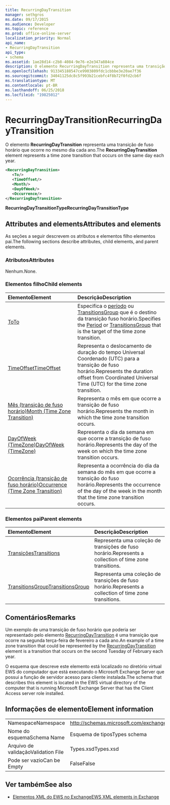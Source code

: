 ```yaml
---
title: RecurringDayTransition
manager: sethgros
ms.date: 09/17/2015
ms.audience: Developer
ms.topic: reference
ms.prod: office-online-server
localization_priority: Normal
api_name:
- RecurringDayTransition
api_type:
- schema
ms.assetid: 1ae28d14-c2b8-4084-9e76-e2e347a884ce
description: O elemento RecurringDayTransition representa uma transição de fuso horário que ocorre no mesmo dia cada ano.
ms.openlocfilehash: 913345188547ce9903809fdc1cbbbe3e20ae7f36
ms.sourcegitcommit: 34041125dc8c5f993b21cebfc4f8b72f0fd2cb6f
ms.translationtype: MT
ms.contentlocale: pt-BR
ms.lasthandoff: 06/25/2018
ms.locfileid: "19825012"
---
```

# <a name="recurringdaytransition"></a><span data-ttu-id="485a3-103">RecurringDayTransition</span><span class="sxs-lookup"><span data-stu-id="485a3-103">RecurringDayTransition</span></span>

<span data-ttu-id="485a3-104">O elemento **RecurringDayTransition** representa uma transição de fuso horário que ocorre no mesmo dia cada ano.</span><span class="sxs-lookup"><span data-stu-id="485a3-104">The **RecurringDayTransition** element represents a time zone transition that occurs on the same day each year.</span></span> 
  
```xml
<RecurringDayTransition>
   <To/>
   <TimeOffset/>
   <Month/>
   <DayOfWeek/>
   <Occurrence/>
</RecurringDayTransition>
```

 <span data-ttu-id="485a3-105">**RecurringDayTransitionType**</span><span class="sxs-lookup"><span data-stu-id="485a3-105">**RecurringDayTransitionType**</span></span>
## <a name="attributes-and-elements"></a><span data-ttu-id="485a3-106">Attributes and elements</span><span class="sxs-lookup"><span data-stu-id="485a3-106">Attributes and elements</span></span>

<span data-ttu-id="485a3-107">As seções a seguir descrevem os atributos e elementos filho elementos pai.</span><span class="sxs-lookup"><span data-stu-id="485a3-107">The following sections describe attributes, child elements, and parent elements.</span></span>
  
### <a name="attributes"></a><span data-ttu-id="485a3-108">Atributos</span><span class="sxs-lookup"><span data-stu-id="485a3-108">Attributes</span></span>

<span data-ttu-id="485a3-109">Nenhum.</span><span class="sxs-lookup"><span data-stu-id="485a3-109">None.</span></span>
  
### <a name="child-elements"></a><span data-ttu-id="485a3-110">Elementos filho</span><span class="sxs-lookup"><span data-stu-id="485a3-110">Child elements</span></span>

|<span data-ttu-id="485a3-111">**Elemento**</span><span class="sxs-lookup"><span data-stu-id="485a3-111">**Element**</span></span>|<span data-ttu-id="485a3-112">**Descrição**</span><span class="sxs-lookup"><span data-stu-id="485a3-112">**Description**</span></span>|
|:-----|:-----|
|[<span data-ttu-id="485a3-113">To</span><span class="sxs-lookup"><span data-stu-id="485a3-113">To</span></span>](to.md) <br/> |<span data-ttu-id="485a3-114">Especifica o [período](period.md) ou [TransitionsGroup](transitionsgroup.md) que é o destino da transição fuso horário.</span><span class="sxs-lookup"><span data-stu-id="485a3-114">Specifies the [Period](period.md) or [TransitionsGroup](transitionsgroup.md) that is the target of the time zone transition.</span></span>  <br/> |
|[<span data-ttu-id="485a3-115">TimeOffset</span><span class="sxs-lookup"><span data-stu-id="485a3-115">TimeOffset</span></span>](timeoffset.md) <br/> |<span data-ttu-id="485a3-116">Representa o deslocamento de duração do tempo Universal Coordenado (UTC) para a transição de fuso horário.</span><span class="sxs-lookup"><span data-stu-id="485a3-116">Represents the duration offset from Coordinated Universal Time (UTC) for the time zone transition.</span></span>  <br/> |
|[<span data-ttu-id="485a3-117">Mês (transição de fuso horário)</span><span class="sxs-lookup"><span data-stu-id="485a3-117">Month (Time Zone Transition)</span></span>](month-time-zone-transition.md) <br/> |<span data-ttu-id="485a3-118">Representa o mês em que ocorre a transição de fuso horário.</span><span class="sxs-lookup"><span data-stu-id="485a3-118">Represents the month in which the time zone transition occurs.</span></span>  <br/> |
|[<span data-ttu-id="485a3-119">DayOfWeek (TimeZone)</span><span class="sxs-lookup"><span data-stu-id="485a3-119">DayOfWeek (TimeZone)</span></span>](dayofweek-timezone.md) <br/> |<span data-ttu-id="485a3-120">Representa o dia da semana em que ocorre a transição de fuso horário.</span><span class="sxs-lookup"><span data-stu-id="485a3-120">Represents the day of the week on which the time zone transition occurs.</span></span>  <br/> |
|[<span data-ttu-id="485a3-121">Ocorrência (transição de fuso horário)</span><span class="sxs-lookup"><span data-stu-id="485a3-121">Occurrence (Time Zone Transition)</span></span>](occurrence-time-zone-transition.md) <br/> |<span data-ttu-id="485a3-122">Representa a ocorrência do dia da semana do mês em que ocorre a transição do fuso horário.</span><span class="sxs-lookup"><span data-stu-id="485a3-122">Represents the occurrence of the day of the week in the month that the time zone transition occurs.</span></span>  <br/> |
   
### <a name="parent-elements"></a><span data-ttu-id="485a3-123">Elementos pai</span><span class="sxs-lookup"><span data-stu-id="485a3-123">Parent elements</span></span>

|<span data-ttu-id="485a3-124">**Elemento**</span><span class="sxs-lookup"><span data-stu-id="485a3-124">**Element**</span></span>|<span data-ttu-id="485a3-125">**Descrição**</span><span class="sxs-lookup"><span data-stu-id="485a3-125">**Description**</span></span>|
|:-----|:-----|
|[<span data-ttu-id="485a3-126">Transições</span><span class="sxs-lookup"><span data-stu-id="485a3-126">Transitions</span></span>](transitions.md) <br/> |<span data-ttu-id="485a3-127">Representa uma coleção de transições de fuso horário.</span><span class="sxs-lookup"><span data-stu-id="485a3-127">Represents a collection of time zone transitions.</span></span>  <br/> |
|[<span data-ttu-id="485a3-128">TransitionsGroup</span><span class="sxs-lookup"><span data-stu-id="485a3-128">TransitionsGroup</span></span>](transitionsgroup.md) <br/> |<span data-ttu-id="485a3-129">Representa uma coleção de transições de fuso horário.</span><span class="sxs-lookup"><span data-stu-id="485a3-129">Represents a collection of time zone transitions.</span></span>  <br/> |
   
## <a name="remarks"></a><span data-ttu-id="485a3-130">Comentários</span><span class="sxs-lookup"><span data-stu-id="485a3-130">Remarks</span></span>

<span data-ttu-id="485a3-131">Um exemplo de uma transição de fuso horário que poderia ser representado pelo elemento [RecurringDayTransition](recurringdaytransition.md) é uma transição que ocorre na segunda terça-feira de fevereiro a cada ano.</span><span class="sxs-lookup"><span data-stu-id="485a3-131">An example of a time zone transition that could be represented by the [RecurringDayTransition](recurringdaytransition.md) element is a transition that occurs on the second Tuesday of February each year.</span></span> 
  
<span data-ttu-id="485a3-132">O esquema que descreve este elemento está localizado no diretório virtual EWS do computador que está executando o Microsoft Exchange Server que possui a função de servidor acesso para cliente instalada.</span><span class="sxs-lookup"><span data-stu-id="485a3-132">The schema that describes this element is located in the EWS virtual directory of the computer that is running Microsoft Exchange Server that has the Client Access server role installed.</span></span>
  
## <a name="element-information"></a><span data-ttu-id="485a3-133">Informações de elemento</span><span class="sxs-lookup"><span data-stu-id="485a3-133">Element information</span></span>

|||
|:-----|:-----|
|<span data-ttu-id="485a3-134">Namespace</span><span class="sxs-lookup"><span data-stu-id="485a3-134">Namespace</span></span>  <br/> |http://schemas.microsoft.com/exchange/services/2006/types  <br/> |
|<span data-ttu-id="485a3-135">Nome do esquema</span><span class="sxs-lookup"><span data-stu-id="485a3-135">Schema Name</span></span>  <br/> |<span data-ttu-id="485a3-136">Esquema de tipos</span><span class="sxs-lookup"><span data-stu-id="485a3-136">Types schema</span></span>  <br/> |
|<span data-ttu-id="485a3-137">Arquivo de validação</span><span class="sxs-lookup"><span data-stu-id="485a3-137">Validation File</span></span>  <br/> |<span data-ttu-id="485a3-138">Types.xsd</span><span class="sxs-lookup"><span data-stu-id="485a3-138">Types.xsd</span></span>  <br/> |
|<span data-ttu-id="485a3-139">Pode ser vazio</span><span class="sxs-lookup"><span data-stu-id="485a3-139">Can be Empty</span></span>  <br/> |<span data-ttu-id="485a3-140">False</span><span class="sxs-lookup"><span data-stu-id="485a3-140">False</span></span>  <br/> |
   
## <a name="see-also"></a><span data-ttu-id="485a3-141">Ver também</span><span class="sxs-lookup"><span data-stu-id="485a3-141">See also</span></span>



- [<span data-ttu-id="485a3-142">Elementos XML do EWS no Exchange</span><span class="sxs-lookup"><span data-stu-id="485a3-142">EWS XML elements in Exchange</span></span>](ews-xml-elements-in-exchange.md)

